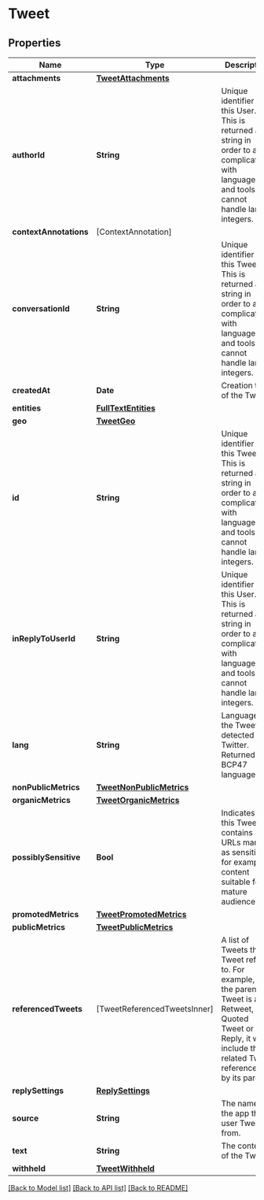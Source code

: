# Tweet

## Properties
Name | Type | Description | Notes
------------ | ------------- | ------------- | -------------
**attachments** | [**TweetAttachments**](TweetAttachments.md) |  | [optional] 
**authorId** | **String** | Unique identifier of this User. This is returned as a string in order to avoid complications with languages and tools that cannot handle large integers. | [optional] 
**contextAnnotations** | [ContextAnnotation] |  | [optional] 
**conversationId** | **String** | Unique identifier of this Tweet. This is returned as a string in order to avoid complications with languages and tools that cannot handle large integers. | [optional] 
**createdAt** | **Date** | Creation time of the Tweet. | [optional] 
**entities** | [**FullTextEntities**](FullTextEntities.md) |  | [optional] 
**geo** | [**TweetGeo**](TweetGeo.md) |  | [optional] 
**id** | **String** | Unique identifier of this Tweet. This is returned as a string in order to avoid complications with languages and tools that cannot handle large integers. | 
**inReplyToUserId** | **String** | Unique identifier of this User. This is returned as a string in order to avoid complications with languages and tools that cannot handle large integers. | [optional] 
**lang** | **String** | Language of the Tweet, if detected by Twitter. Returned as a BCP47 language tag. | [optional] 
**nonPublicMetrics** | [**TweetNonPublicMetrics**](TweetNonPublicMetrics.md) |  | [optional] 
**organicMetrics** | [**TweetOrganicMetrics**](TweetOrganicMetrics.md) |  | [optional] 
**possiblySensitive** | **Bool** | Indicates if this Tweet contains URLs marked as sensitive, for example content suitable for mature audiences. | [optional] 
**promotedMetrics** | [**TweetPromotedMetrics**](TweetPromotedMetrics.md) |  | [optional] 
**publicMetrics** | [**TweetPublicMetrics**](TweetPublicMetrics.md) |  | [optional] 
**referencedTweets** | [TweetReferencedTweetsInner] | A list of Tweets this Tweet refers to. For example, if the parent Tweet is a Retweet, a Quoted Tweet or a Reply, it will include the related Tweet referenced to by its parent. | [optional] 
**replySettings** | [**ReplySettings**](ReplySettings.md) |  | [optional] 
**source** | **String** | The name of the app the user Tweeted from. | [optional] 
**text** | **String** | The content of the Tweet. | 
**withheld** | [**TweetWithheld**](TweetWithheld.md) |  | [optional] 

[[Back to Model list]](../README.md#documentation-for-models) [[Back to API list]](../README.md#documentation-for-api-endpoints) [[Back to README]](../README.md)


